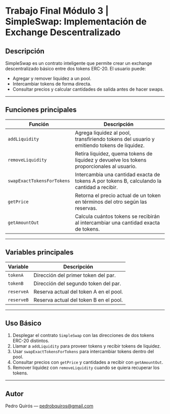 # Trabajo Final Módulo 3 | SimpleSwap: Implementación de Exchange Descentralizado

## Descripción

SimpleSwap es un contrato inteligente que permite crear un exchange descentralizado básico entre dos tokens ERC-20. El usuario puede:

- Agregar y remover liquidez a un pool.
- Intercambiar tokens de forma directa.
- Consultar precios y calcular cantidades de salida antes de hacer swaps.

---

## Funciones principales

| Función                        | Descripción                                                                                |
|--------------------------------|--------------------------------------------------------------------------------------------|
| `addLiquidity`                 | Agrega liquidez al pool, transfiriendo tokens del usuario y emitiendo tokens de liquidez.  |
| `removeLiquidity`              | Retira liquidez, quema tokens de liquidez y devuelve los tokens proporcionales al usuario. |
| `swapExactTokensForTokens`     | Intercambia una cantidad exacta de tokens A por tokens B, calculando la cantidad a recibir.|
| `getPrice`                     | Retorna el precio actual de un token en términos del otro según las reservas.              |
| `getAmountOut`                 | Calcula cuántos tokens se recibirán al intercambiar una cantidad exacta de tokens.         |

---

## Variables principales

| Variable    | Descripción                         |
|-------------|-----------------------------------|
| `tokenA`    | Dirección del primer token del par.|
| `tokenB`    | Dirección del segundo token del par.|
| `reserveA`  | Reserva actual del token A en el pool.|
| `reserveB`  | Reserva actual del token B en el pool.|

---

## Uso Básico

1. Desplegar el contrato `SimpleSwap` con las direcciones de dos tokens ERC-20 distintos.
2. Llamar a `addLiquidity` para proveer tokens y recibir tokens de liquidez.
3. Usar `swapExactTokensForTokens` para intercambiar tokens dentro del pool.
4. Consultar precios con `getPrice` y cantidades a recibir con `getAmountOut`.
5. Remover liquidez con `removeLiquidity` cuando se quiera recuperar los tokens.

---

## Autor

Pedro Quirós — pedrobquiros@gmail.com
